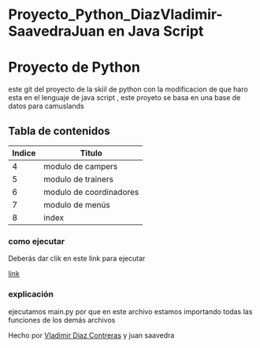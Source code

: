 # Proyecto_Python_DiazVladimir-SaavedraJuan en Java Script 


# Proyecto de Python 
este git del proyecto  de la skiil de python con la modificacion de que haro esta en el lenguaje de java script , este proyeto se basa en una base de datos para camuslands

## Tabla de contenidos
| Indice | Titulo  |
|--|--|
| 4 | modulo de campers |
| 5 | modulo de trainers |
| 6 | modulo de coordinadores |
| 7 | modulo de menús |
| 8 | index |


### como ejecutar 
Deberás dar clik en  este link  para ejecutar  

[link]()


### explicación  
ejecutamos main.py por que en este archivo estamos importando todas las funciones de los demás archivos  


Hecho por [Vladimir Diaz Contreras](https://github.com/VladimirDiazContreras)  y juan saavedra
